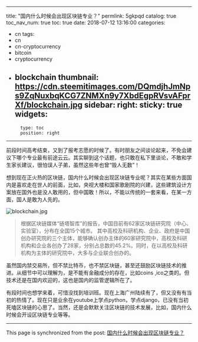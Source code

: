 
---
title: "国内什么时候会出现区块链专业？"
permlink: 5gkpqd
catalog: true
toc_nav_num: true
toc: true
date: 2018-07-12 13:16:00
categories:
- cn
tags:
- cn
- cn-cryptocurrency
- bitcoin
- cryptocurrency
- blockchain
thumbnail: https://cdn.steemitimages.com/DQmdjhJmNps9ZqNuxbqKCG7ZNMXn9y7XbdEgpRVsvAFprXf/blockchain.jpg
sidebar:
    right:
        sticky: true
widgets:
    -
        type: toc
        position: right
---


前段时间高考结束，又到了报考志愿的时候了。有时朋友之间谈论起来，不免会建议下哪个专业最有前途云云。其实聊到这个话题，也只敢在私下里谈论，不敢和学生家长建议，很怕误人子弟，虽然这些年也曾“毁人无数”！

想到现在正火热的区块链，国内什么时候会出现区块链专业呢？其实在某些方面国内是喜欢走在世人的前面，比如，央视大楼和国家歌剧院的兴建，这些建筑设计方案放在国外也是没人敢用的，但中国敢！所以，不能以传统的一套来看，在某一方面，国人是敢为人先的。

![blockchain.jpg](https://cdn.steemitimages.com/DQmdjhJmNps9ZqNuxbqKCG7ZNMXn9y7XbdEgpRVsvAFprXf/blockchain.jpg)

>根据区块链媒体“链塔智库”的报告，中国目前有62家区块链研究院（中心、实验室），分布在全国15个城市。 其中高校及科研机构、企业、政府是中国创办研究院的三个主体，能够确认创办主体的60家研究院中，高校及科研机构和企业各创办了28家，分别占总数的45.2%。同时，在以高校及科研机构为主体的研究院中，大多与企业联合创办的。

虽然国内禁交易所，但不禁比特币，也不禁区块链，甚至还鼓励区块链技术的推进。从细节中可以理解为，是不能有金融成分的存在，比如coins ,ico之类的。但技术还是在国内欢迎的，这也是国内的监管逻辑所在了。

有段时间也想学来着，可惜没找到培训班。现在上海广州陆续有了，但又没有有当初的热情了。现在只是业余在youtube上学点python，学点django，已没有当初死嗑区块链的心思了。当然，还是会默默关注区块链的技术发展，比如，国内什么时候会开设区块链专业等等。

- - -

This page is synchronized from the post: [国内什么时候会出现区块链专业？](https://steemit.com/@lemooljiang/5gkpqd)
